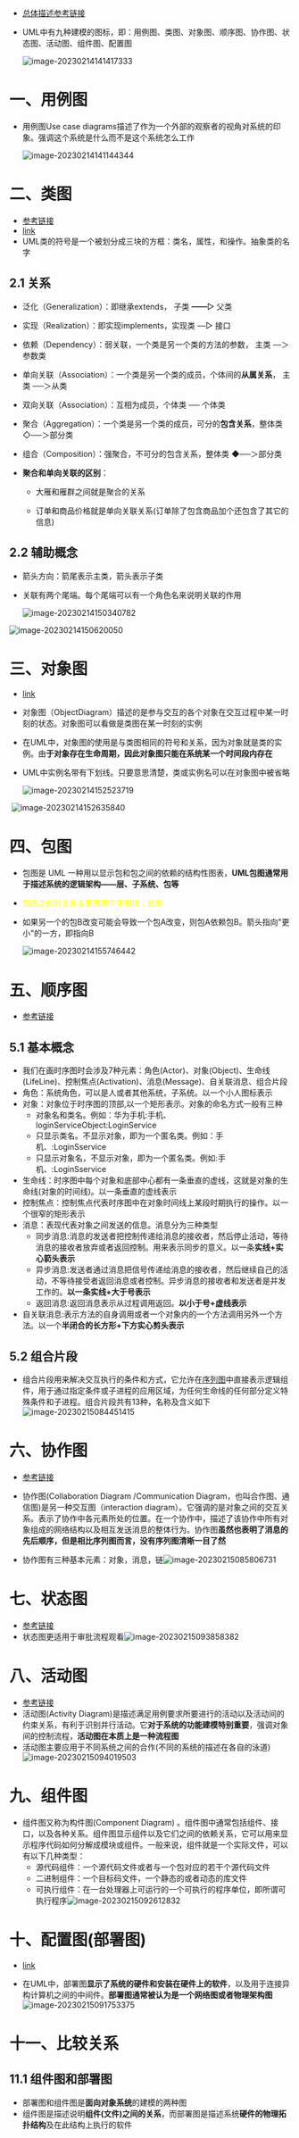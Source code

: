 - [总体描述参考链接](http://www.uml.org.cn/oobject/201609092.asp)

- UML中有九种建模的图标，即：用例图、类图、对象图、顺序图、协作图、状态图、活动图、组件图、配置图

  ![image-20230214141417333](https://yrecord.oss-cn-hangzhou.aliyuncs.com/picture/202302141414378.png)

# 一、用例图

- 用例图Use case diagrams描述了作为一个外部的观察者的视角对系统的印象。强调这个系统是什么而不是这个系统怎么工作

  ![image-20230214141144344](https://yrecord.oss-cn-hangzhou.aliyuncs.com/picture/202302141411683.png)

# 二、类图

- [参考链接](https://blog.csdn.net/Czhenya/article/details/117266283?ops_request_misc=%257B%2522request%255Fid%2522%253A%2522167635282716800217061660%2522%252C%2522scm%2522%253A%252220140713.130102334..%2522%257D&request_id=167635282716800217061660&biz_id=0&utm_medium=distribute.pc_search_result.none-task-blog-2~all~top_positive~default-1-117266283-null-null.142^v73^insert_down3,201^v4^add_ask,239^v1^insert_chatgpt&utm_term=uml%E7%B1%BB%E5%9B%BE&spm=1018.2226.3001.4187)
- [link](https://www.jianshu.com/p/1ca6059b55fd)
- UML类的符号是一个被划分成三块的方框：类名，属性，和操作。抽象类的名字

## 2.1 关系

- 泛化（Generalization）：即继承extends， 子类 ━━▷ 父类

-  实现（Realization）：即实现implements，实现类 ‑‑‑▷ 接口

- 依赖（Dependency）：弱关联，一个类是另一个类的方法的参数， 主类 ‑‑‑＞参数类

- 单向关联（Association）：一个类是另一个类的成员，个体间的**从属关系**， 主类 ──＞从类

- 双向关联（Association）：互相为成员，个体类 ── 个体类

- 聚合（Aggregation）：一个类是另一个类的成员，可分的**包含关系**，整体类 ◇──＞部分类

- 组合（Composition）：强聚合，不可分的包含关系，整体类 ◆──＞部分类

- **聚合和单向关联的区别**：

  - 大雁和雁群之间就是聚合的关系

  - 订单和商品价格就是单向关联关系(订单除了包含商品加个还包含了其它的信息)

## 2.2 辅助概念

- 箭头方向：箭尾表示主类，箭头表示子类

- 关联有两个尾端。每个尾端可以有一个角色名来说明关联的作用

  ![image-20230214150340782](https://yrecord.oss-cn-hangzhou.aliyuncs.com/picture/202302141503921.png)

![image-20230214150620050](https://yrecord.oss-cn-hangzhou.aliyuncs.com/picture/202302141506106.png)

# 三、对象图

- [link](https://blog.csdn.net/yao940622/article/details/54670388?utm_medium=distribute.pc_relevant.none-task-blog-2~default~baidujs_utm_term~default-1-54670388-blog-52987488.pc_relevant_multi_platform_whitelistv3&spm=1001.2101.3001.4242.2&utm_relevant_index=4)

- 对象图（ObjectDiagram）描述的是参与交互的各个对象在交互过程中某一时刻的状态。对象图可以看做是类图在某一时刻的实例

- 在UML中，对象图的使用是与类图相同的符号和关系，因为对象就是类的实例。由**于对象存在生命周期，因此对象图只能在系统某一个时间段内存在**

- UML中实例名带有下划线。只要意思清楚，类或实例名可以在对象图中被省略

  ![image-20230214152523719](https://yrecord.oss-cn-hangzhou.aliyuncs.com/picture/202302141525791.png)

​		![image-20230214152635840](https://yrecord.oss-cn-hangzhou.aliyuncs.com/picture/202302141526908.png)

# 四、包图

- 包图是 UML 一种用以显示包和包之间的依赖的结构性图表，**UML包图通常用于描述系统的逻辑架构——层、子系统、包等**

- <font color=yellow>包图之间的关系主要用两个字概括：依赖</font>

- 如果另一个的包B改变可能会导致一个包A改变，则包A依赖包B。箭头指向"更小"的一方，即指向B

  ![image-20230214155746442](https://yrecord.oss-cn-hangzhou.aliyuncs.com/picture/202302141557518.png)

# 五、顺序图

- [参考链接](https://blog.csdn.net/xiaopangcame/article/details/128103212?spm=1001.2101.3001.6650.1&utm_medium=distribute.pc_relevant.none-task-blog-2%7Edefault%7EAD_ESQUERY%7Eyljh-1-128103212-blog-77929860.pc_relevant_aa2&depth_1-utm_source=distribute.pc_relevant.none-task-blog-2%7Edefault%7EAD_ESQUERY%7Eyljh-1-128103212-blog-77929860.pc_relevant_aa2&utm_relevant_index=2)

## 5.1 基本概念

- 我们在画时序图时会涉及7种元素：角色(Actor)、对象(Object)、生命线(LifeLine)、控制焦点(Activation)、消息(Message)、自关联消息、组合片段
- 角色：系统角色，可以是人或者其他系统，子系统。以一个小人图标表示
- 对象：对象位于时序图的顶部,以一个矩形表示。对象的命名方式一般有三种
  - 对象名和类名。例如：华为手机:手机、loginServiceObject:LoginService
  - 只显示类名。不显示对象，即为一个匿名类。例如：手机、:LoginSservice
  - 只显示对象名，不显示对象，即为一个匿名类。例如:手机、:LoginSservice
- 生命线：时序图中每个对象和底部中心都有一条垂直的虚线，这就是对象的生命线(对象的时间线)。以一条垂直的虚线表示
- 控制焦点：控制焦点代表时序图中在对象时间线上某段时期执行的操作。以一个很窄的矩形表示
- 消息：表现代表对象之间发送的信息。消息分为三种类型
  - 同步消息:消息的发送者把控制传递给消息的接收者，然后停止活动，等待消息的接收者放弃或者返回控制。用来表示同步的意义。以一条**实线+实心箭头表示**
  - 异步消息:发送者通过消息把信号传递给消息的接收者，然后继续自己的活动，不等待接受者返回消息或者控制。异步消息的接收者和发送者是并发工作的。**以一条实线+大于号表示**
  - 返回消息:返回消息表示从过程调用返回。**以小于号+虚线表示**
- 自关联消息:表示方法的自身调用或者一个对象内的一个方法调用另外一个方法。以一个**半闭合的长方形+下方实心剪头表示**

## 5.2 组合片段

- 组合片段用来解决交互执行的条件和方式，它允许在[序列图](https://so.csdn.net/so/search?q=序列图&spm=1001.2101.3001.7020)中直接表示逻辑组件，用于通过指定条件或子进程的应用区域，为任何生命线的任何部分定义特殊条件和子进程。组合片段共有13种，名称及含义如下![image-20230215084451415](https://yrecord.oss-cn-hangzhou.aliyuncs.com/picture/202302150844492.png)

# 六、协作图

- [参考链接](https://blog.csdn.net/neusoft2016/article/details/116195191?ops_request_misc=%257B%2522request%255Fid%2522%253A%2522167642224916800225537442%2522%252C%2522scm%2522%253A%252220140713.130102334..%2522%257D&request_id=167642224916800225537442&biz_id=0&utm_medium=distribute.pc_search_result.none-task-blog-2~all~sobaiduend~default-1-116195191-null-null.142^v73^insert_down3,201^v4^add_ask,239^v1^insert_chatgpt&utm_term=Uml%20%E5%8D%8F%E4%BD%9C%E5%9B%BE&spm=1018.2226.3001.4187)

- 协作图(Collaboration Diagram /Communication Diagram，也叫合作图、通信图)是另一种交互图（interaction diagram）。它强调的是对象之间的交互关系。表示了协作中各元素所处的位置。在一个协作中，描述了该协作中所有对象组成的网络结构以及相互发送消息的整体行为。协作图**虽然也表明了消息的先后顺序，但是相比序列图而言，没有序列图清晰一目了然**

- 协作图有三种基本元素：对象，消息，链![image-20230215085806731](https://yrecord.oss-cn-hangzhou.aliyuncs.com/picture/202302150858831.png)

  

# 七、状态图

- [参考链接](https://blog.csdn.net/neusoft2016/article/details/116902865?ops_request_misc=%257B%2522request%255Fid%2522%253A%2522167642281016800184150732%2522%252C%2522scm%2522%253A%252220140713.130102334..%2522%257D&request_id=167642281016800184150732&biz_id=0&utm_medium=distribute.pc_search_result.none-task-blog-2~all~top_positive~default-1-116902865-null-null.142^v73^insert_down3,201^v4^add_ask,239^v1^insert_chatgpt&utm_term=%E7%8A%B6%E6%80%81%E5%9B%BE&spm=1018.2226.3001.4187)
- 状态图更适用于审批流程观看![image-20230215093858382](https://yrecord.oss-cn-hangzhou.aliyuncs.com/picture/202302150938487.png)

# 八、活动图

- [参考链接](https://stronger.blog.csdn.net/article/details/117412480?spm=1001.2014.3001.5502)
- 活动图(Activity Diagram)是描述满足用例要求所要进行的活动以及活动间的约束关系，有利于识别并行活动。它**对于系统的功能建模特别重要**，强调对象间的控制流程，**活动图在本质上是一种流程图**
- 活动图主要应用于不同系统之间的合作(不同的系统的描述在各自的泳道)![image-20230215094019503](https://yrecord.oss-cn-hangzhou.aliyuncs.com/picture/202302150940565.png)

# 九、组件图

- 组件图又称为构件图(Component Diagram) 。组件图中通常包括组件、接口，以及各种关系。组件图显示组件以及它们之间的依赖关系，它可以用来显示程序代码如何分解成模块或组件。一般来说，组件就是一个实际文件，可以有以下几种类型：
  - 源代码组件：一个源代码文件或者与一个包对应的若干个源代码文件
  - 二进制组件：一个目标码文件，一个静态的或者动态的库文件
  - 可执行组件：在一台处理器上可运行的一个可执行的程序单位，即所谓可执行程序![image-20230215092612832](https://yrecord.oss-cn-hangzhou.aliyuncs.com/picture/202302150926901.png)

# 十、配置图(部署图)

- [link](https://blog.csdn.net/litianxiang_kaola/article/details/53969021?ops_request_misc=%257B%2522request%255Fid%2522%253A%2522167642358116800222868448%2522%252C%2522scm%2522%253A%252220140713.130102334.pc%255Fall.%2522%257D&request_id=167642358116800222868448&biz_id=0&utm_medium=distribute.pc_search_result.none-task-blog-2~all~first_rank_ecpm_v1~hot_rank-2-53969021-null-null.142^v73^insert_down3,201^v4^add_ask,239^v1^insert_chatgpt&utm_term=%E9%83%A8%E7%BD%B2%E5%9B%BE&spm=1018.2226.3001.4187)

- 在UML中，部署图**显示了系统的硬件和安装在硬件上的软件**，以及用于连接异构计算机之间的中间件。**部署图通常被认为是一个网络图或者物理架构图**![image-20230215091753375](https://yrecord.oss-cn-hangzhou.aliyuncs.com/picture/202302150917455.png)

# 十一、比较关系

## 11.1 组件图和部署图

- 部署图和组件图是**面向对象系统**的建模的两种图
- 组件图是描述说明**组件(文件)之间的关系**，而部署图是描述系统**硬件的物理拓扑结构**及在此结构上执行的软件
